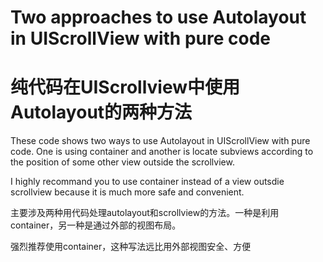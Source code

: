 # Two approaches to use Autolayout in UIScrollView with pure code
# 纯代码在UIScrollview中使用Autolayout的两种方法

These code shows two ways to use Autolayout in UIScrollView with pure code. One is using container and another is locate subviews according to the position of some other view outside the scrollview.

I highly recommand you to use container instead of a view outsdie scrollview because it is much more safe and convenient.

主要涉及两种用代码处理autolayout和scrollview的方法。一种是利用container，另一种是通过外部的视图布局。

强烈推荐使用container，这种写法远比用外部视图安全、方便

